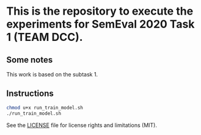 # This is the repository to execute the experiments for SemEval 2020 Task 1 (TEAM DCC).

## Some notes

This work is based on the subtask 1.

## Instructions

```bash
chmod u+x run_train_model.sh
./run_train_model.sh
```

See the [LICENSE](LICENSE.txt) file for license rights and limitations (MIT).

